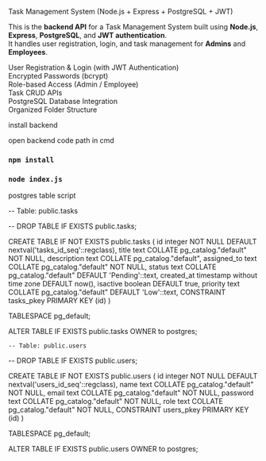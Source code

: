 Task Management System (Node.js + Express + PostgreSQL + JWT)

This is the **backend API** for a Task Management System built using **Node.js**, **Express**, **PostgreSQL**, and **JWT authentication**.  
It handles user registration, login, and task management for **Admins** and **Employees**.


User Registration & Login (with JWT Authentication)  
Encrypted Passwords (bcrypt)  
Role-based Access (Admin / Employee)  
Task CRUD APIs  
PostgreSQL Database Integration  
Organized Folder Structure  


install backend 

open backend code path in cmd

### `npm install`

### `node index.js`


postgres table script

-- Table: public.tasks

-- DROP TABLE IF EXISTS public.tasks;

CREATE TABLE IF NOT EXISTS public.tasks
(
    id integer NOT NULL DEFAULT nextval('tasks_id_seq'::regclass),
    title text COLLATE pg_catalog."default" NOT NULL,
    description text COLLATE pg_catalog."default",
    assigned_to text COLLATE pg_catalog."default" NOT NULL,
    status text COLLATE pg_catalog."default" DEFAULT 'Pending'::text,
    created_at timestamp without time zone DEFAULT now(),
    isactive boolean DEFAULT true,
    priority text COLLATE pg_catalog."default" DEFAULT 'Low'::text,
    CONSTRAINT tasks_pkey PRIMARY KEY (id)
)

TABLESPACE pg_default;

ALTER TABLE IF EXISTS public.tasks
    OWNER to postgres;




    -- Table: public.users

-- DROP TABLE IF EXISTS public.users;

CREATE TABLE IF NOT EXISTS public.users
(
    id integer NOT NULL DEFAULT nextval('users_id_seq'::regclass),
    name text COLLATE pg_catalog."default" NOT NULL,
    email text COLLATE pg_catalog."default" NOT NULL,
    password text COLLATE pg_catalog."default" NOT NULL,
    role text COLLATE pg_catalog."default" NOT NULL,
    CONSTRAINT users_pkey PRIMARY KEY (id)
)

TABLESPACE pg_default;

ALTER TABLE IF EXISTS public.users
    OWNER to postgres;


